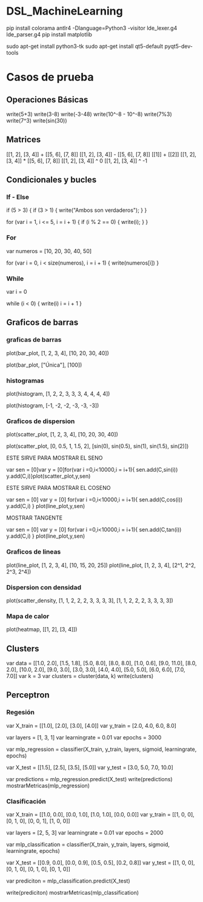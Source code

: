 # DSL_MachineLearning
pip install colorama
antlr4 -Dlanguage=Python3 -visitor lde_lexer.g4 lde_parser.g4
pip install matplotlib

sudo apt-get install python3-tk
sudo apt-get install qt5-default pyqt5-dev-tools


# Casos de prueba

## Operaciones Básicas

write(5+3)
write(3-8)
write(-3-48)
write(10^-8 - 10^-8)
write(7%3)
write(7^3)
write(sin(30))

## Matrices

[[1, 2], [3, 4]] + [[5, 6], [7, 8]]
[[1, 2], [3, 4]] - [[5, 6], [7, 8]]
[[1]] + [[2]]
[[1, 2], [3, 4]] * [[5, 6], [7, 8]] 
[[1, 2], [3, 4]] ^ 0
[[1, 2], [3, 4]] ^ -1

## Condicionales y bucles

### If - Else

if (5 > 3) {
    if (3 > 1) {
        write("Ambos son verdaderos");
    }
}

for (var i = 1, i <= 5, i = i + 1) {
    if (i % 2 == 0) {
        write(i);
    }
}

### For
var numeros = [10, 20, 30, 40, 50]

for (var i = 0, i < size(numeros), i = i + 1) {
    write(numeros[i])
}

### While

var i = 0

while (i < 0) {
    write(i)
    i = i + 1
}

## Graficos de barras

### graficas de barras

plot(bar_plot, [1, 2, 3, 4], [10, 20, 30, 40])

plot(bar_plot, ["Única"], [100])

### histogramas

plot(histogram, [1, 2, 2, 3, 3, 3, 4, 4, 4, 4])

plot(histogram, [-1, -2, -2, -3, -3, -3])

### Graficos de dispersion

plot(scatter_plot, [1, 2, 3, 4], [10, 20, 30, 40])

plot(scatter_plot, [0, 0.5, 1, 1.5, 2], [sin(0), sin(0.5), sin(1), sin(1.5), sin(2)])

ESTE SIRVE PARA MOSTRAR EL SENO

var sen = [0]var y = [0]for(var i =0,i<10000,i = i+1){    sen.add(C,sin(i))    y.add(C,i)}plot(scatter_plot,y,sen)

ESTE SIRVE PARA MOSTRAR EL COSENO

var sen = [0]
var y = [0]
for(var i =0,i<10000,i = i+1){
    sen.add(C,cos(i))
    y.add(C,i)
}
plot(line_plot,y,sen)

MOSTRAR TANGENTE

var sen = [0]
var y = [0]
for(var i =0,i<10000,i = i+1){
    sen.add(C,tan(i))
    y.add(C,i)
}
plot(line_plot,y,sen)

### Graficos de lineas

plot(line_plot, [1, 2, 3, 4], [10, 15, 20, 25])
plot(line_plot, [1, 2, 3, 4], [2^1, 2^2, 2^3, 2^4])

### Dispersion con densidad

plot(scatter_density, [1, 1, 2, 2, 2, 3, 3, 3, 3], [1, 1, 2, 2, 2, 3, 3, 3, 3])


### Mapa de calor

plot(heatmap, [[1, 2], [3, 4]])

## Clusters

var data = [[1.0, 2.0], [1.5, 1.8], [5.0, 8.0], [8.0, 8.0], [1.0, 0.6], [9.0, 11.0], [8.0, 2.0], [10.0, 2.0], [9.0, 3.0], [3.0, 3.0], [4.0, 4.0], [5.0, 5.0], [6.0, 6.0], [7.0, 7.0]]
var k = 3
var clusters = cluster(data, k)
write(clusters)

## Perceptron
### Regesión
var X_train = [[1.0], [2.0], [3.0], [4.0]]
var y_train = [2.0, 4.0, 6.0, 8.0]  


var layers = [1, 3, 1]
var learningrate = 0.01
var epochs = 3000


var mlp_regression = classifier(X_train, y_train, layers, sigmoid, learningrate, epochs)


var X_test = [[1.5], [2.5], [3.5], [5.0]]
var y_test = [3.0, 5.0, 7.0, 10.0]  

var predictions =  mlp_regression.predict(X_test)
write(predictions)
mostrarMetricas(mlp_regression)




### Clasificación
var X_train = [[1.0, 0.0], [0.0, 1.0], [1.0, 1.0], [0.0, 0.0]]
var y_train = [[1, 0, 0], [0, 1, 0], [0, 0, 1], [1, 0, 0]]


var layers = [2, 5, 3]
var learningrate = 0.01
var epochs = 2000


var mlp_classification = classifier(X_train, y_train, layers, sigmoid, learningrate, epochs)

var X_test = [[0.9, 0.0], [0.0, 0.9], [0.5, 0.5], [0.2, 0.8]]
var y_test = [[1, 0, 0], [0, 1, 0], [0, 1, 0], [0, 1, 0]]

var prediciton = mlp_classification.predict(X_test)


write(prediciton)
mostrarMetricas(mlp_classification)

